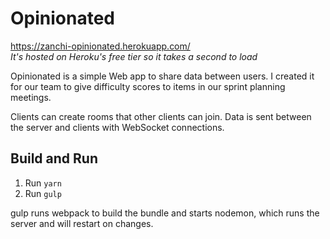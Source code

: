 Opinionated
===========
https://zanchi-opinionated.herokuapp.com/  
*It's hosted on Heroku's free tier so it takes a second to load*  

Opinionated is a simple Web app to share data between users. I created it for our team to give difficulty scores to items in our sprint planning meetings.

Clients can create rooms that other clients can join. Data is sent between the server and clients with WebSocket connections.

Build and Run
-------------
1. Run `yarn`
2. Run `gulp`

gulp runs webpack to build the bundle and starts nodemon, which runs the server and will restart on changes.
